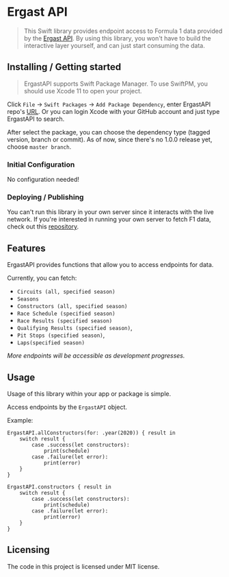 
# Ergast API

> This Swift library provides endpoint access to Formula 1 data provided by the [Ergast API](https://ergast.com/mrd/). By using this library, you won't have to build the interactive layer yourself, and can just start consuming the data. 

## Installing / Getting started

> ErgastAPI supports Swift Package Manager. To use SwiftPM, you should use Xcode 11 to open your project. 

Click `File` -> `Swift Packages` -> `Add Package Dependency`, enter ErgastAPI repo's [URL](https://github.com/gionoa/ErgastAPI.git). Or you can login Xcode with your GitHub account and just type ErgastAPI to search.

After select the package, you can choose the dependency type (tagged version, branch or commit). As of now, since there's no 1.0.0 release yet, choose `master branch`.

### Initial Configuration

No configuration needed! 

### Deploying / Publishing

You can't run this library in your own server since it interacts with the live network. If you're interested in running your own server to fetch F1 data, check out this [repository](https://github.com/Edivad99/NJS-ErgastF1API).

## Features

ErgastAPI provides functions that allow you to access endpoints for data. 

Currently, you can fetch: 
* `Circuits (all, specified season)`
* `Seasons`
* `Constructors (all, specified season)`
* `Race Schedule (specified season)`
* `Race Results (specified season)`
* `Qualifying Results (specified season)`,
* `Pit Stops (specified season)`, 
* `Laps(specified season)`

*More endpoints will be accessible as development progresses.* 

## Usage

Usage of this library within your app or package is simple. 

Access endpoints by the `ErgastAPI` object. 

Example: 
```
ErgastAPI.allConstructors(for: .year(2020)) { result in
    switch result {
        case .success(let constructors):
            print(schedule)
        case .failure(let error):
            print(error)
    }
}

ErgastAPI.constructors { result in
    switch result {
        case .success(let constructors):
            print(schedule)
        case .failure(let error):
            print(error)
    }
}

```

## Licensing

The code in this project is licensed under MIT license.
